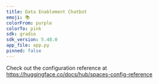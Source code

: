 ```yaml
---
title: Data Enablement Chatbot
emoji: 📚
colorFrom: purple
colorTo: pink
sdk: gradio
sdk_version: 5.48.0
app_file: app.py
pinned: false
---
```


Check out the configuration reference at https://huggingface.co/docs/hub/spaces-config-reference
